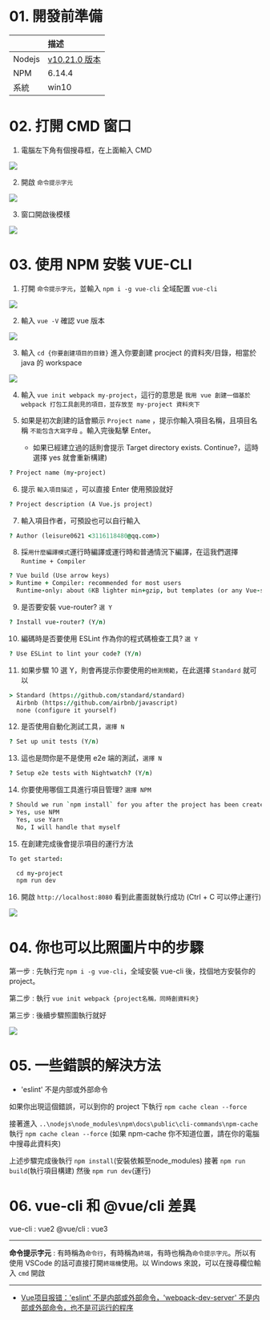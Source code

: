 # 01. 開發前準備

||描述|
|--|:--|
|Nodejs|[v10.21.0 版本](https://nodejs.org/dist/v10.21.0/node-v10.21.0-x64.msi) |
|NPM|6.14.4|
|系統|win10|

# 02. 打開 CMD 窗口

1. 電腦左下角有個搜尋框，在上面輸入 CMD

<img src="./image/02.dio.svg"/>

2. 開啟 `命令提示字元` 

<img src="./image/03.dio.svg"/>

3. 窗口開啟後模樣

<img src="./image/04.dio.svg"/>

# 03. 使用 NPM 安裝 VUE-CLI

1. 打開 `命令提示字元`，並輸入 `npm i -g vue-cli` 全域配置 `vue-cli`

<img src="./image/01.dio.svg"/>

2. 輸入 `vue -V` 確認 vue 版本

<img src="./image/06.dio.svg"/>

3. 輸入 `cd {你要創建項目的目錄}` 進入你要創建 procject 的資料夾/目錄，相當於 java 的 workspace

<img src="./image/05.dio.svg"/>

4. 輸入 `vue init webpack my-project`，這行的意思是 `我用 vue 創建一個基於 webpack 打包工具創見的項目，並存放至 my-project 資料夾下`

5. 如果是初次創建的話會顯示 `Project name` ，提示你輸入項目名稱，且項目名稱 `不能包含大寫字母` 。輸入完後點擊 Enter。
   - 如果已經建立過的話則會提示 Target directory exists. Continue?，這時選擇 yes 就會重新構建)
   
```j
? Project name (my-project)
```
6. 提示 `輸入項目描述` ，可以直接 Enter 使用預設就好

```j
? Project description (A Vue.js project)
```

7. 輸入項目作者，可預設也可以自行輸入

```j
? Author (leisure0621 <3116118480@qq.com>)
```

8. 採`用什麼編譯模式`運行時編譯或運行時和普通情況下編譯，在這我們選擇 `Runtime + Compiler`
   
```j
? Vue build (Use arrow keys)
> Runtime + Compiler: recommended for most users
  Runtime-only: about 6KB lighter min+gzip, but templates (or any Vue-specific HTML) are ONLY allowed in .vue files - re
```
9. 是否要安裝 vue-router? `選 Y`

```j
? Install vue-router? (Y/n)
```

10. 編碼時是否要使用 ESLint 作為你的程式碼檢查工具? `選 Y`

```j
? Use ESLint to lint your code? (Y/n)
```

11. 如果步驟 10 選 Y，則會再提示你要使用的`檢測規範`，在此選擇 `Standard` 就可以

```j
> Standard (https://github.com/standard/standard)
  Airbnb (https://github.com/airbnb/javascript)
  none (configure it yourself)
```

12. 是否使用自動化測試工具，`選擇 N`

```j
? Set up unit tests (Y/n)
```

13. 這也是問你是不是使用 e2e 端的測試，`選擇 N`

```j
? Setup e2e tests with Nightwatch? (Y/n)
```

14. 你要使用哪個工具進行項目管理? `選擇 NPM`

```j
? Should we run `npm install` for you after the project has been created? (recommended) (Use arrow keys)
> Yes, use NPM
  Yes, use Yarn
  No, I will handle that myself
```

15. 在創建完成後會提示項目的運行方法

```j
To get started:

  cd my-project
  npm run dev
```

16. 開啟 `http://localhost:8080` 看到此畫面就執行成功 (Ctrl + C 可以停止運行)

<img src="./image/08.dio.svg"/>

# 04. 你也可以比照圖片中的步驟

第一步 : 先執行完 `npm i -g vue-cli`，全域安裝 vue-cli 後，找個地方安裝你的 project。

第二步 : 執行 `vue init webpack {project名稱，同時創資料夾}`

第三步 : 後續步驟照圖執行就好

<img src="./image/07.dio.svg"/>

# 05. 一些錯誤的解決方法

- 'eslint' 不是内部或外部命令

如果你出現這個錯誤，可以到你的 project 下執行 `npm cache clean --force`

接著進入 `..\nodejs\node_modules\npm\docs\public\cli-commands\npm-cache` 執行 `npm cache clean --force` (如果 npm-cache 你不知道位置，請在你的電腦中搜尋此資料夾)

上述步驟完成後執行 `npm install`(安裝依賴至node_modules) 接著 `npm run build`(執行項目構建) 然後 `npm run dev`(運行)


# 06. vue-cli 和 @vue/cli 差異

vue-cli : vue2
@vue/cli : vue3

---

**命令提示字元** : 有時稱為`命令行`，有時稱為`終端`，有時也稱為`命令提示字元`。所以有使用 VSCode 的話可直接打開`終端機`使用。以 Windows 來說，可以在搜尋欄位輸入 `cmd` 開啟


---

- [Vue项目报错：'eslint' 不是内部或外部命令，'webpack-dev-server' 不是内部或外部命令，也不是可运行的程序](https://www.pianshen.com/article/1840620281/)